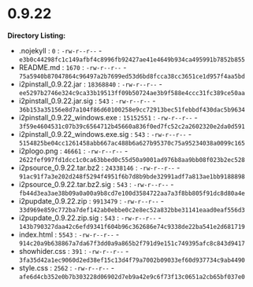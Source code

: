 0.9.22
======

**Directory Listing:**

 - .nojekyll : `0` : `-rw-r--r--` - `e3b0c44298fc1c149afbf4c8996fb92427ae41e4649b934ca495991b7852b855`
 - README.md : `1670` : `-rw-r--r--` - `75a5940b87047864c96497a2b7699ed53d6bd8fcca38cc3651ce1d957f4aa5bd`
 - i2pinstall_0.9.22.jar : `18368840` : `-rw-r--r--` - `ee5297b2746e324c9ca33b19513ff09b50724ae3b9f588e4ccc31fc389ce50aa`
 - i2pinstall_0.9.22.jar.sig : `543` : `-rw-r--r--` - `36b153a35156e8d7a104f86d60100258e9cc72913bec51febbdf430dac5b9634`
 - i2pinstall_0.9.22_windows.exe : `15152551` : `-rw-r--r--` - `3f59e4604531c07b39c6564712b45660a836f0ed7fc52c2a2602320e2da0d591`
 - i2pinstall_0.9.22_windows.exe.sig : `543` : `-rw-r--r--` - `5154825be04cc1261458abb667ac488b6a627b95370c75a95234038a0099c165`
 - i2plogo.png : `46661` : `-rw-r--r--` - `2622fef997fd1dcc1c0ca63bbed0c55d50a9001ad976b8aa9bb08f023b2ec528`
 - i2psource_0.9.22.tar.bz2 : `24338146` : `-rw-r--r--` - `91ac91f7a3e202d248f5294f4951f6b7d8b9bde32991adf7a813ae1bb9188898`
 - i2psource_0.9.22.tar.bz2.sig : `543` : `-rw-r--r--` - `fb44d3ea3ae38b09a0a00a9b8cd7e100d3584722aa7a3f8bb805f91dc8d80a4e`
 - i2pupdate_0.9.22.zip : `9913479` : `-rw-r--r--` - `33d969e859c772ba7def142ab0ebbe0c2e8ec52a832bbe31141eaad0eaf556d3`
 - i2pupdate_0.9.22.zip.sig : `543` : `-rw-r--r--` - `143b790327daa42c6efd9341f604b96c362686e74c9338de22ba541e2d681719`
 - index.html : `5543` : `-rw-r--r--` - `914c20a9b638867a7da67f3dd0a9a865b2f791d9e151c749395afc8c843d9417`
 - showhider.css : `391` : `-rw-r--r--` - `3fa35d42a1ec9060d2ed38ef15c13d4f79a7002b09033ef60d937734c9ab4490`
 - style.css : `2562` : `-rw-r--r--` - `afe6d4cb352e0b7b303228d06902d7eb9a42e9c6f73f13c0651a2cb65bf037e0`
